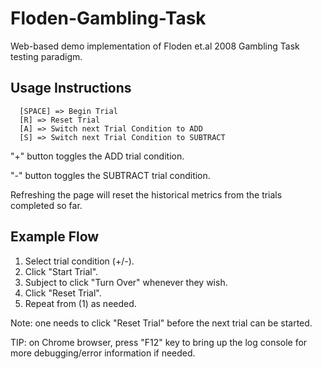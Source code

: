 # Floden-Gambling-Task
Web-based demo implementation of Floden et.al 2008 Gambling Task testing paradigm.

## Usage Instructions

```
  [SPACE] => Begin Trial
  [R] => Reset Trial
  [A] => Switch next Trial Condition to ADD
  [S] => Switch next Trial Condition to SUBTRACT
```

"+" button toggles the ADD trial condition.

"-" button toggles the SUBTRACT trial condition.

Refreshing the page will reset the historical metrics from the trials completed so far.

## Example Flow

1. Select trial condition (+/-).
2. Click "Start Trial".
3. Subject to click "Turn Over" whenever they wish.
4. Click "Reset Trial".
5. Repeat from (1) as needed.

Note: one needs to click "Reset Trial" before the next trial can be started.

TIP: on Chrome browser, press "F12" key to bring up the log console for more debugging/error information if needed.